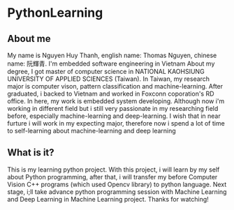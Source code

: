 # PythonLearning
## About me

My name is Nguyen Huy Thanh, english name: Thomas Nguyen, chinese name: 阮輝青. I'm embedded software engineering in Vietnam
About my degree, I got master of computer science in NATIONAL KAOHSIUNG UNIVERSITY OF APPLIED SCIENCES (Taiwan). In Taiwan, my research major is computer vison, pattern classification and machine-learning. After graduated, i backed to Vietnam and worked in Foxconn coporation's RD office. In here, my work is embedded system developing. 
Although now i'm working in different field but i still very passionate in my researching field before, especially machine-learning and deep-learning. I wish that in near furture i will work in my expecting major, therefore now i spend a lot of time to self-learning about machine-learning and deep learning

## What is it?

This is my learning python project. With this project, i will learn by my self about Python programming, after that, i will transfer my before Computer Vision C++ programs (which used Opencv library) to python language. Next stage, i;ll take advance python programming session with Machine Learning and Deep Learning in Machine Learning project. Thanks for watching!

   
                
                
